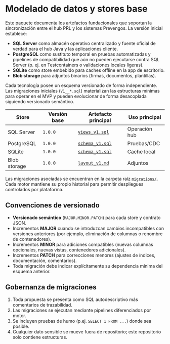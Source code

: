 # Modelado de datos y stores base

Este paquete documenta los artefactos fundacionales que soportan la
sincronización entre el hub PRL y los sistemas Prevengos. La versión inicial
establece:

- **SQL Server** como almacén operativo centralizado y fuente oficial de verdad
  para el hub Java y las aplicaciones cliente.
- **PostgreSQL** como sustituto temporal en pruebas automatizadas y pipelines de
  compatibilidad que aún no pueden ejecutarse contra SQL Server (p. ej. en
  Testcontainers o validaciones locales ligeras).
- **SQLite** como store embebido para caches offline en la app de escritorio.
- **Blob storage** para adjuntos binarios (firmas, documentos, plantillas).

Cada tecnología posee un esquema versionado de forma independiente. Las
migraciones iniciales (`V1__*.sql`) materializan las estructuras mínimas para
operar en el MVP y pueden evolucionar de forma desacoplada siguiendo versionado
semántico.

| Store        | Versión base | Artefacto principal                                    | Uso principal |
|--------------|--------------|--------------------------------------------------------|---------------|
| SQL Server   | `1.0.0`      | [`views_v1.sql`](sqlserver/views_v1.sql)                | Operación hub |
| PostgreSQL   | `1.0.0`      | [`schema_v1.sql`](postgresql/schema_v1.sql)             | Pruebas/CDC   |
| SQLite       | `1.0.0`      | [`schema_v1.sql`](sqlite/schema_v1.sql)                 | Cache local   |
| Blob storage | `1.0.0`      | [`layout_v1.md`](blob-storage/layout_v1.md)             | Adjuntos      |

Las migraciones asociadas se encuentran en la carpeta raíz
[`migrations/`](../../migrations). Cada motor mantiene su propio historial para
permitir despliegues controlados por plataforma.

## Convenciones de versionado

- **Versionado semántico** (`MAJOR.MINOR.PATCH`) para cada store y contrato JSON.
- Incrementos **MAJOR** cuando se introduzcan cambios incompatibles con
  versiones anteriores (por ejemplo, eliminación de columnas o renombre de
  contenedores).
- Incrementos **MINOR** para adiciones compatibles (nuevas columnas opcionales,
  nuevas vistas, contenedores adicionales).
- Incrementos **PATCH** para correcciones menores (ajustes de índices,
  documentación, comentarios).
- Toda migración debe indicar explícitamente su dependencia mínima del esquema
  anterior.

## Gobernanza de migraciones

1. Toda propuesta se presenta como SQL autodescriptivo más comentarios de
   trazabilidad.
2. Las migraciones se ejecutan mediante pipelines diferenciados por motor.
3. Se incluyen pruebas de humo (p.ej. `SELECT 1 FROM ...`) donde sea posible.
4. Cualquier dato sensible se mueve fuera de repositorio; este repositorio solo
   contiene estructuras.
